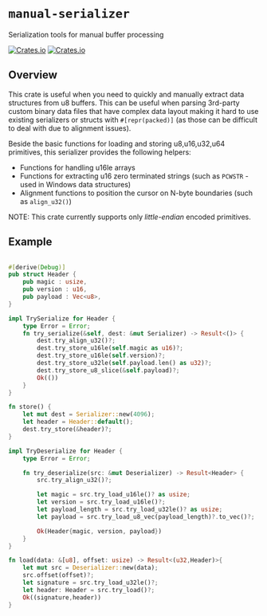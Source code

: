 # `manual-serializer`

Serialization tools for manual buffer processing

[![Crates.io](https://img.shields.io/crates/l/manual-serializer.svg?maxAge=2592000)](https://crates.io/crates/manual-serializer)
[![Crates.io](https://img.shields.io/crates/v/manual-serializer.svg?maxAge=2592000)](https://crates.io/crates/manual-serializer)


## Overview

This crate is useful when you need to quickly and manually extract data structures from u8 buffers. This can be useful when parsing 3rd-party custom binary data files that have complex data layout making it hard to use existing serializers or structs with `#[repr(packed)]` (as those can be difficult to deal with due to alignment issues).

Beside the basic functions for loading and storing u8,u16,u32,u64 primitives, this serializer provides the following helpers:
* Functions for handling u16le arrays
* Functions for extracting u16 zero terminated strings (such as `PCWSTR` - used in Windows data structures)
* Alignment functions to position the cursor on N-byte boundaries (such as `align_u32()`)

NOTE: This crate currently supports only *little-endian* encoded primitives.

## Example

```rust

#[derive(Debug)]
pub struct Header {
    pub magic : usize,
    pub version : u16,
    pub payload : Vec<u8>,
}

impl TrySerialize for Header {
    type Error = Error;
    fn try_serialize(&self, dest: &mut Serializer) -> Result<()> {
        dest.try_align_u32()?;
        dest.try_store_u16le(self.magic as u16)?;
        dest.try_store_u16le(self.version)?;
        dest.try_store_u32le(self.payload.len() as u32)?;
        dest.try_store_u8_slice(&self.payload)?;
        Ok(())
    }
}

fn store() {
    let mut dest = Serializer::new(4096);
    let header = Header::default();
    dest.try_store(&header)?;
}

impl TryDeserialize for Header {
    type Error = Error;

    fn try_deserialize(src: &mut Deserializer) -> Result<Header> {
        src.try_align_u32()?;

        let magic = src.try_load_u16le()? as usize;
        let version = src.try_load_u16le()?;
        let payload_length = src.try_load_u32le()? as usize;
        let payload = src.try_load_u8_vec(payload_length)?.to_vec()?;

        Ok(Header{magic, version, payload})
    }
}

fn load(data: &[u8], offset: usize) -> Result<(u32,Header)>{
    let mut src = Deserializer::new(data);
    src.offset(offset)?;
    let signature = src.try_load_u32le()?;
    let header: Header = src.try_load()?;
    Ok((signature,header))
}

```

